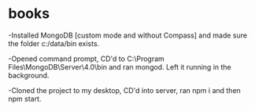 # books

-Installed MongoDB [custom mode and without Compass] and made sure the folder c:/data/bin exists.

-Opened command prompt, CD'd to C:\Program Files\MongoDB\Server\4.0\bin and ran mongod. Left it running in the background.

-Cloned the project to my desktop, CD'd into server, ran npm i and then npm start. 
